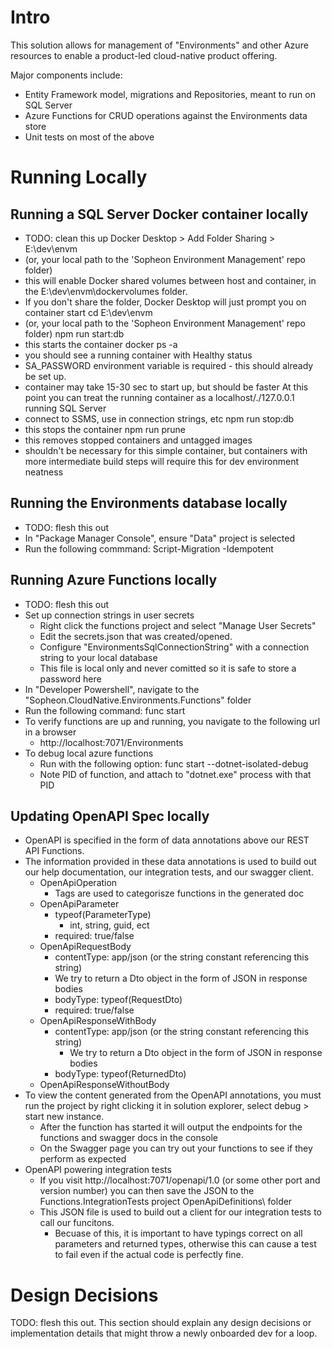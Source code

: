 # Intro
This solution allows for management of "Environments" and other Azure resources to enable a product-led cloud-native product offering.

Major components include:
* Entity Framework model, migrations and Repositories, meant to run on SQL Server
* Azure Functions for CRUD operations against the Environments data store
* Unit tests on most of the above

# Running Locally

## Running a SQL Server Docker container locally
- TODO: clean this up
Docker Desktop > Add Folder Sharing > E:\dev\envm
- (or, your local path to the 'Sopheon Environment Management' repo folder)
- this will enable Docker shared volumes between host and container, in the E:\dev\envm\dockervolumes folder.  
- If you don't share the folder, Docker Desktop will just prompt you on container start
cd E:\dev\envm
- (or, your local path to the 'Sopheon Environment Management' repo folder)
npm run start:db
- this starts the container
docker ps -a
- you should see a running container with Healthy status
-    SA_PASSWORD environment variable is required - this should already be set up.
- container may take 15-30 sec to start up, but should be faster
At this point you can treat the running container as a localhost/./127.0.0.1 running SQL Server
- connect to SSMS, use in connection strings, etc
npm run stop:db
- this stops the container
npm run prune
- this removes stopped containers and untagged images
- shouldn't be necessary for this simple container, but containers with more intermediate build steps will require this for dev environment neatness

## Running the Environments database locally
- TODO: flesh this out
- In "Package Manager Console", ensure "Data" project is selected
- Run the following commmand:  Script-Migration -Idempotent

## Running Azure Functions locally
- TODO: flesh this out
- Set up connection strings in user secrets
  - Right click the functions project and select "Manage User Secrets"
  - Edit the secrets.json that was created/opened.
  - Configure "EnvironmentsSqlConnectionString" with a connection string to your local database
  - This file is local only and never comitted so it is safe to store a password here
- In "Developer Powershell", navigate to the "Sopheon.CloudNative.Environments.Functions" folder
- Run the following command: func start
- To verify functions are up and running, you navigate to the following url in a browser
  - http://localhost:7071/Environments
- To debug local azure functions
  - Run with the following option: func start --dotnet-isolated-debug
  - Note PID of function, and attach to "dotnet.exe" process with that PID

## Updating OpenAPI Spec locally
 - OpenAPI is specified in the form of data annotations above our REST API Functions.
 - The information provided in these data annotations is used to build out our help documentation, our integration tests, and our swagger client.
   - OpenApiOperation
     - Tags are used to categorisze functions in the generated doc
   - OpenApiParameter
     - typeof(ParameterType)
       - int, string, guid, ect
     - required: true/false
   - OpenApiRequestBody
     -  contentType: app/json (or the string constant referencing this string)
       - We try to return a Dto object in the form of JSON in response bodies
     - bodyType: typeof(RequestDto)
     - required: true/false
   - OpenApiResponseWithBody
     - contentType: app/json (or the string constant referencing this string)
       - We try to return a Dto object in the form of JSON in response bodies
     - bodyType: typeof(ReturnedDto)
   - OpenApiResponseWithoutBody
 - To view the content generated from the OpenAPI annotations, you must run the project by right clicking it in solution explorer, select debug > start new instance.
   -  After the function has started it will output the endpoints for the functions and swagger docs in the console
   -  On the Swagger page you can try out your functions to see if they perform as expected 
 -  OpenAPI powering integration tests
    -  If you visit http://localhost:7071/openapi/1.0 (or some other port and version number) you can then save the JSON to the Functions.IntegrationTests project OpenApiDefinitions\ folder
    -  This JSON file is used to build out a client for our integration tests to call our funcitons.
       -  Becuase of this, it is important to have typings correct on all parameters and returned types, otherwise this can cause a test to fail even if the actual code is perfectly fine.

# Design Decisions
TODO: flesh this out.  This section should explain any design decisions or implementation details that might throw a newly onboarded dev for a loop. 